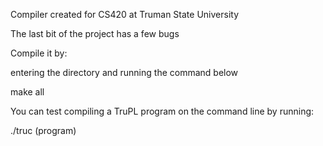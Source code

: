 Compiler created for CS420 at Truman State University

The last bit of the project has a few bugs

Compile it by:

entering the directory and running the command below

make all

You can test compiling a TruPL program on the command line by running:

./truc (program)
